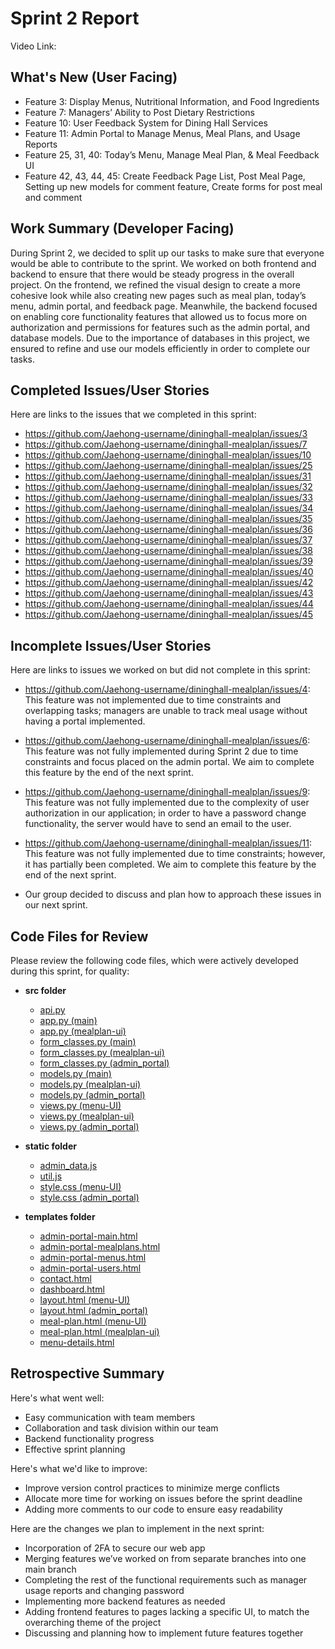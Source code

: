 # Sprint 2 Report
Video Link:

## What's New (User Facing)
* Feature 3: Display Menus, Nutritional Information, and Food Ingredients
* Feature 7: Managers’ Ability to Post Dietary Restrictions
* Feature 10: User Feedback System for Dining Hall Services
* Feature 11: Admin Portal to Manage Menus, Meal Plans, and Usage Reports
* Feature 25, 31, 40: Today’s Menu, Manage Meal Plan, & Meal Feedback UI
* Feature 42, 43, 44, 45: Create Feedback Page List, Post Meal Page, Setting up new models for comment feature, Create forms for post meal and comment  

## Work Summary (Developer Facing)
During Sprint 2, we decided to split up our tasks to make sure that everyone would be able to contribute to the sprint. We worked on both frontend and backend to ensure that there would be steady progress in the overall project. On the frontend, we refined the visual design to create a more cohesive look while also creating new pages such as meal plan, today’s menu, admin portal, and feedback page. Meanwhile, the backend focused on enabling core functionality features that allowed us to focus more on authorization and permissions for features such as the admin portal, and database models. Due to the importance of databases in this project, we ensured to refine and use our models efficiently in order to complete our tasks. 

## Completed Issues/User Stories
Here are links to the issues that we completed in this sprint:
* https://github.com/Jaehong-username/dininghall-mealplan/issues/3
* https://github.com/Jaehong-username/dininghall-mealplan/issues/7
* https://github.com/Jaehong-username/dininghall-mealplan/issues/10
* https://github.com/Jaehong-username/dininghall-mealplan/issues/25
* https://github.com/Jaehong-username/dininghall-mealplan/issues/31
* https://github.com/Jaehong-username/dininghall-mealplan/issues/32
* https://github.com/Jaehong-username/dininghall-mealplan/issues/33
* https://github.com/Jaehong-username/dininghall-mealplan/issues/34
* https://github.com/Jaehong-username/dininghall-mealplan/issues/35
* https://github.com/Jaehong-username/dininghall-mealplan/issues/36
* https://github.com/Jaehong-username/dininghall-mealplan/issues/37
* https://github.com/Jaehong-username/dininghall-mealplan/issues/38
* https://github.com/Jaehong-username/dininghall-mealplan/issues/39
* https://github.com/Jaehong-username/dininghall-mealplan/issues/40
* https://github.com/Jaehong-username/dininghall-mealplan/issues/42
* https://github.com/Jaehong-username/dininghall-mealplan/issues/43
* https://github.com/Jaehong-username/dininghall-mealplan/issues/44
* https://github.com/Jaehong-username/dininghall-mealplan/issues/45

## Incomplete Issues/User Stories
Here are links to issues we worked on but did not complete in this sprint:
* https://github.com/Jaehong-username/dininghall-mealplan/issues/4: This feature was not implemented due to time constraints and overlapping tasks; managers are unable to track meal usage without having a portal implemented.
* https://github.com/Jaehong-username/dininghall-mealplan/issues/6: This feature was not fully implemented during Sprint 2 due to time constraints and focus placed on the admin portal. We aim to complete this feature by the end of the next sprint.
* https://github.com/Jaehong-username/dininghall-mealplan/issues/9: This feature was not fully implemented due to the complexity of user authorization in our application; in order to have a password change functionality, the server would have to send an email to the user.
* https://github.com/Jaehong-username/dininghall-mealplan/issues/11: This feature was not fully implemented due to time constraints; however, it has partially been completed. We aim to complete this feature by the end of the next sprint.

* Our group decided to discuss and plan how to approach these issues in our next sprint.

## Code Files for Review
Please review the following code files, which were actively developed during this sprint, for quality:

- **src folder**
    * [api.py](https://github.com/Jaehong-username/dininghall-mealplan/blob/admin_portal/src/api.py)
    * [app.py (main)](https://github.com/Jaehong-username/dininghall-mealplan/blob/main/src/app.py)
    * [app.py (mealplan-ui)](https://github.com/Jaehong-username/dininghall-mealplan/blob/mealplan-ui/src/app.py)
    * [form_classes.py (main)](https://github.com/Jaehong-username/dininghall-mealplan/blob/main/src/form_classes.py)
    * [form_classes.py (mealplan-ui)](https://github.com/Jaehong-username/dininghall-mealplan/blob/admin_portal/src/form_classes.py)
    * [form_classes.py (admin_portal)](https://github.com/Jaehong-username/dininghall-mealplan/tree/mealplan-ui/src)
    * [models.py (main)](https://github.com/Jaehong-username/dininghall-mealplan/blob/main/src/models.py)
    * [models.py (mealplan-ui)](https://github.com/Jaehong-username/dininghall-mealplan/blob/mealplan-ui/src/models.py)
    * [models.py (admin_portal)](https://github.com/Jaehong-username/dininghall-mealplan/blob/admin_portal/src/models.py)
    * [views.py (menu-UI)](https://github.com/Jaehong-username/dininghall-mealplan/blob/menu-UI/src/views.py)
    * [views.py (mealplan-ui)](https://github.com/Jaehong-username/dininghall-mealplan/blob/mealplan-ui/src/views.py)
    * [views.py (admin_portal)](https://github.com/Jaehong-username/dininghall-mealplan/blob/admin_portal/src/views.py)
 
- **static folder**
    * [admin_data.js](https://github.com/Jaehong-username/dininghall-mealplan/blob/admin_portal/src/static/admin_data.js)
    * [util.js](https://github.com/Jaehong-username/dininghall-mealplan/blob/admin_portal/src/static/util.js)
    * [style.css (menu-UI)](https://github.com/Jaehong-username/dininghall-mealplan/blob/menu-UI/src/static/style.css)
    * [style.css (admin_portal)](https://github.com/Jaehong-username/dininghall-mealplan/blob/admin_portal/src/static/style.css)

- **templates folder**
    * [admin-portal-main.html](https://github.com/Jaehong-username/dininghall-mealplan/blob/admin_portal/src/templates/admin-portal-main.html)
    * [admin-portal-mealplans.html](https://github.com/Jaehong-username/dininghall-mealplan/blob/admin_portal/src/templates/admin-portal-mealplans.html)
    * [admin-portal-menus.html](https://github.com/Jaehong-username/dininghall-mealplan/blob/admin_portal/src/templates/admin-portal-menus.html)
    * [admin-portal-users.html](https://github.com/Jaehong-username/dininghall-mealplan/blob/admin_portal/src/templates/admin-portal-users.html)
    * [contact.html](https://github.com/Jaehong-username/dininghall-mealplan/blob/menu-UI/src/templates/contact.html)
    * [dashboard.html](https://github.com/Jaehong-username/dininghall-mealplan/blob/admin_portal/src/templates/dashboard.html)
    * [layout.html (menu-UI)](https://github.com/Jaehong-username/dininghall-mealplan/blob/menu-UI/src/templates/layout.html)
    * [layout.html (admin_portal)](https://github.com/Jaehong-username/dininghall-mealplan/blob/admin_portal/src/templates/layout.html)
    * [meal-plan.html (menu-UI)](https://github.com/Jaehong-username/dininghall-mealplan/blob/menu-UI/src/templates/meal-plan.html)
    * [meal-plan.html (mealplan-ui)](https://github.com/Jaehong-username/dininghall-mealplan/blob/mealplan-ui/src/templates/meal-plan.html)
    * [menu-details.html](https://github.com/Jaehong-username/dininghall-mealplan/blob/mealplan-ui/src/templates/menu-details.html)

## Retrospective Summary
Here's what went well:
* Easy communication with team members
* Collaboration and task division within our team
* Backend functionality progress
* Effective sprint planning

Here's what we'd like to improve:
* Improve version control practices to minimize merge conflicts
* Allocate more time for working on issues before the sprint deadline
* Adding more comments to our code to ensure easy readability

Here are the changes we plan to implement in the next sprint:
* Incorporation of 2FA to secure our web app
* Merging features we’ve worked on from separate branches into one main branch
* Completing the rest of the functional requirements such as manager usage reports and changing password
* Implementing more backend features as needed
* Adding frontend features to pages lacking a specific UI, to match the overarching theme of the project
* Discussing and planning how to implement future features together
